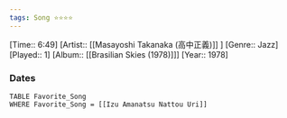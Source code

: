 ```yaml
---
tags: Song ⭐⭐⭐⭐ 
---
```

[Time:: 6:49]
[Artist:: [[Masayoshi Takanaka (高中正義)]] ]
[Genre:: Jazz]
[Played:: 1]
[Album:: [[Brasilian Skies (1978)]]]
[Year:: 1978]
### Dates
````dataview
TABLE Favorite_Song
WHERE Favorite_Song = [[Izu Amanatsu Nattou Uri]]
````